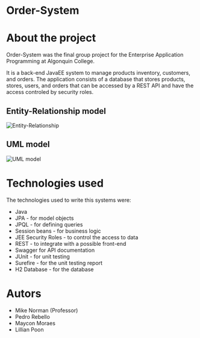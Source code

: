# Order-System

# About the project

Order-System was the final group project for the Enterprise Application Programming at Algonquin College.

It is a back-end JavaEE system to manage products inventory, customers, and orders.
The application consists of a database that stores products, stores, users, and orders that can be accessed by a REST API and have the access controled by security roles.


## Entity-Relationship model
![Entity-Relationship ](https://github.com/pedrorebello/JavaEE-Group-Project/blob/main/assets/OrderSystem-ER.png)

## UML model 
![UML model](https://github.com/pedrorebello/JavaEE-Group-Project/blob/main/assets/orderSystem-UML.png)


# Technologies used
The technologies used to write this systems were:
 - Java
 - JPA - for model objects
 - JPQL - for defining queries
 - Session beans - for business logic
 - JEE Security Roles - to control the access to data 
 - REST - to integrate with a possible front-end
 - Swagger for API documentation
 - JUnit - for unit testing
 - Surefire - for the unit testing report
 - H2 Database - for the database


# Autors
 - Mike Norman (Professor)
 - Pedro Rebello
 - Maycon Moraes
 - Lillian Poon

